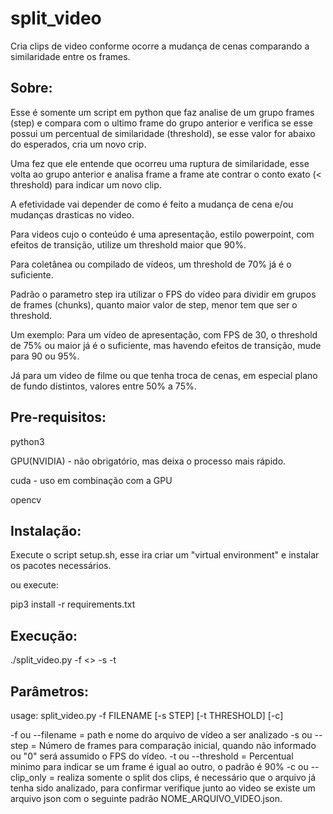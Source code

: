 # split_video
Cria clips de video conforme ocorre a mudança de cenas comparando a similaridade entre os frames.

## Sobre:
Esse é somente um script em python que faz analise de um grupo frames (step) e compara com o ultimo frame do grupo anterior e verifica se esse possui um percentual de similaridade (threshold), se esse valor for abaixo do esperados, cria um novo crip.

Uma fez que ele entende que ocorreu uma ruptura de similaridade, esse volta ao grupo anterior e analisa frame a frame ate contrar o conto exato (< threshold) para indicar um novo clip.

A efetividade vai depender de como é feito a mudança de cena e/ou mudanças drasticas no video.

Para videos cujo o conteúdo é uma apresentação, estilo powerpoint, com efeitos de transição, utilize um threshold maior que 90%.

Para coletânea ou compilado de vídeos, um threshold de 70% já é o suficiente.

Padrão o parametro step ira utilizar o FPS do vídeo para dividir em grupos de frames (chunks), quanto maior valor de step, menor tem que ser o threshold.

Um exemplo:
Para um vídeo de apresentação, com FPS de 30, o threshold de 75% ou maior já é o suficiente, mas havendo efeitos de transição, mude para 90 ou 95%.

Já para um video de filme ou que tenha troca de cenas, em especial plano de fundo distintos, valores entre 50% a 75%.


## Pre-requisitos:
python3

GPU(NVIDIA) - não obrigatório, mas deixa o processo mais rápido.

cuda - uso em combinação com a GPU

opencv

## Instalação:

Execute o script setup.sh, esse ira criar um "virtual environment" e instalar os pacotes necessários.

ou execute:

pip3 install -r requirements.txt

## Execução:

./split_video.py -f <<PATH E NOME DO ARQUIV DE VIDEO>> -s <NUMERO DE FRAMES PARA CHECAGEM> -t <THRESHOLD PARA CORTE DE CENA>

## Parâmetros:
usage: split_video.py -f FILENAME [-s STEP] [-t THRESHOLD] [-c]

-f ou --filename = path e nome do arquivo de vídeo a ser analizado
-s ou --step = Número de frames para comparação inicial, quando não informado ou "0" será assumido o FPS do vídeo.
-t ou --threshold = Percentual minimo para indicar se um frame é igual ao outro, o padrão é 90%
-c ou --clip_only = realiza somente o split dos clips, é necessário que o arquivo já tenha sido analizado, para confirmar verifique junto ao video se existe um arquivo json com o seguinte padrão NOME_ARQUIVO_VIDEO.json.


